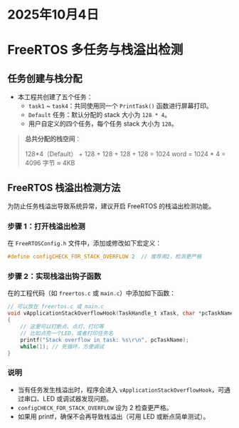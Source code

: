 
# 2025年10月4日

# FreeRTOS 多任务与栈溢出检测

## 任务创建与栈分配

- 本工程共创建了五个任务：
  - `task1` ~ `task4`：共同使用同一个 `PrintTask()` 函数进行屏幕打印。
  - `Default` 任务：默认分配的 stack 大小为 `128 * 4`。
  - 用户自定义的四个任务，每个任务 stack 大小为 `128`。

> **总共分配的栈空间**：
> 
> 128*4（Default） + 128 + 128 + 128 + 128 = 1024 word = 1024 * 4 = 4096 字节 ≈ 4KB

## FreeRTOS 栈溢出检测方法

为防止任务栈溢出导致系统异常，建议开启 FreeRTOS 的栈溢出检测功能。

### 步骤 1：打开栈溢出检测

在 `FreeRTOSConfig.h` 文件中，添加或修改如下宏定义：

```c
#define configCHECK_FOR_STACK_OVERFLOW 2  // 推荐用2，检测更严格
```

### 步骤 2：实现栈溢出钩子函数

在的工程代码（如 `freertos.c` 或 `main.c`）中添加如下函数：

```c
// 可以放在 freertos.c 或 main.c
void vApplicationStackOverflowHook(TaskHandle_t xTask, char *pcTaskName)
{
    // 这里可以打断点、点灯、打印等
    // 比如点亮一个LED，或者打印任务名
    printf("Stack overflow in task: %s\r\n", pcTaskName);
    while(1); // 死循环，方便调试
}
```

### 说明

- 当有任务发生栈溢出时，程序会进入 `vApplicationStackOverflowHook`，可通过串口、LED 或调试器发现问题。
- `configCHECK_FOR_STACK_OVERFLOW` 设为 2 检查更严格。
- 如果用 printf，确保不会再导致栈溢出（可用 LED 或断点简单测试）。
